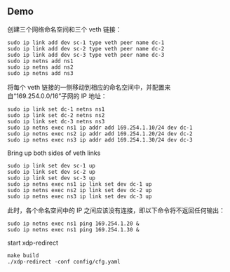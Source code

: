 
## Demo

创建三个网络命名空间和三个 veth 链接：
```
sudo ip link add dev sc-1 type veth peer name dc-1
sudo ip link add dev sc-2 type veth peer name dc-2
sudo ip link add dev sc-3 type veth peer name dc-3
sudo ip netns add ns1
sudo ip netns add ns2
sudo ip netns add ns3
```

将每个 veth 链接的一侧移动到相应的命名空间中，并配置来自“169.254.0.0/16”子网的 IP 地址：

```
sudo ip link set dc-1 netns ns1
sudo ip link set dc-2 netns ns2
sudo ip link set dc-3 netns ns3
sudo ip netns exec ns1 ip addr add 169.254.1.10/24 dev dc-1
sudo ip netns exec ns2 ip addr add 169.254.1.20/24 dev dc-2
sudo ip netns exec ns3 ip addr add 169.254.1.30/24 dev dc-3
```

Bring up both sides of veth links

```
sudo ip link set dev sc-1 up
sudo ip link set dev sc-2 up
sudo ip link set dev sc-3 up
sudo ip netns exec ns1 ip link set dev dc-1 up
sudo ip netns exec ns2 ip link set dev dc-2 up
sudo ip netns exec ns3 ip link set dev dc-3 up
```

此时，各个命名空间中的 IP 之间应该没有连接，即以下命令将不返回任何输出：

```
sudo ip netns exec ns1 ping 169.254.1.20 &
sudo ip netns exec ns1 ping 169.254.1.30 &
```

start xdp-redirect
```
make build
./xdp-redirect -conf config/cfg.yaml
```